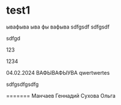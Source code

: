 # test1
ывафыва
ыва
фы
вафыва
sdfgsdf
sdfgsdf

sdfgd

123

1234

04.02.2024
ВАФЫВАФЫУВА
qwertwertes

sdfgsdfgsdfg

=======
Манчаев Геннадий
Сухова Ольга
